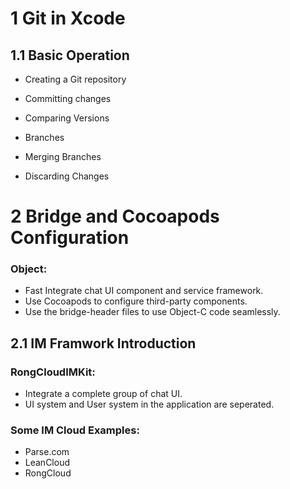 # 1 Git in Xcode

## 1.1 Basic Operation

* Creating a Git repository

* Committing changes

* Comparing Versions

* Branches

* Merging Branches

* Discarding Changes



# 2 Bridge and Cocoapods Configuration

### Object:

* Fast Integrate chat UI component and service framework.
* Use Cocoapods to configure third-party components.
* Use the bridge-header files to use Object-C code seamlessly.

## 2.1 IM Framwork Introduction

### RongCloudIMKit:

* Integrate a complete group of chat UI.
* UI system and User system in the application are seperated.

### Some IM Cloud Examples:

* Parse.com
* LeanCloud
* RongCloud